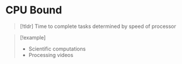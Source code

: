 # CPU Bound
> [!tldr] Time to complete tasks determined by speed of processor

> [!example]
> * Scientific computations
> * Processing videos